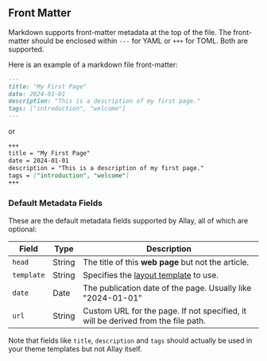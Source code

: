 ## Front Matter

Markdown supports front-matter metadata at the top of the file. The front-matter should be enclosed within `---` for YAML or `+++` for TOML. Both are supported.

Here is an example of a markdown file front-matter:

```md
---
title: "My First Page"
date: 2024-01-01
description: "This is a description of my first page."
tags: ["introduction", "welcome"]
---
```

or

```md
+++
title = "My First Page"
date = 2024-01-01
description = "This is a description of my first page."
tags = ["introduction", "welcome"]
+++
```

### Default Metadata Fields

These are the default metadata fields supported by Allay, all of which are optional:

| Field       | Type     | Description                                      |
|-------------|----------|--------------------------------------------------|
| `head`      | String   | The title of this **web page** but not the article. |
| `template`    | String   | Specifies the [layout template](../allay-template/layouts.md) to use. |
| `date`        | Date     | The publication date of the page. Usually like "2024-01-01"  |
| `url`         | String   | Custom URL for the page. If not specified, it will be derived from the file path. |

Note that fields like `title`, `description` and `tags` should actually be used in your theme templates but not Allay itself.
